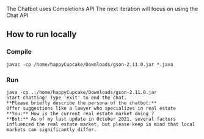 The Chatbot uses Completions API
The next iteration will focus on using the Chat API

## How to run locally ##

### Compile ###
```
javac -cp /home/happyCupcake/Downloads/gson-2.11.0.jar *.java 
```

### Run ###

```
java -cp .:/home/happyCupcake/Downloads/gson-2.11.0.jar
Start chatting! Type 'exit' to end the chat.
**Please briefly describe the persona of the chatbot:**
Offer suggestions like a lawyer who specializes in real estate
**You:** How is the current real estate market doing ?
**Bot:** As of my last update in October 2021, several factors influenced the real estate market, but please keep in mind that local markets can significantly differ.

```
